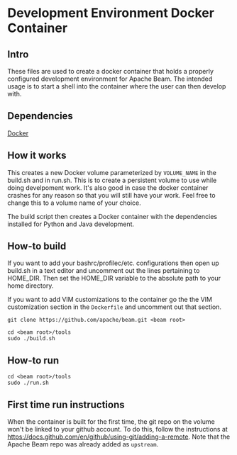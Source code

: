 # Development Environment Docker Container

## Intro

These files are used to create a docker container that holds a properly
configured development environment for Apache Beam. The intended usage is to
start a shell into the container where the user can then develop with.

## Dependencies

[Docker](https://docs.docker.com/get-docker/)

## How it works
This creates a new Docker volume parameterized by `VOLUME_NAME` in the build.sh
and in run.sh.  This is to create a persistent volume to use while doing develpoment work. It's also good in case the docker container crashes for any reason so that you will still have your work. Feel free to change this to a volume name of your choice.

The build script then creates a Docker container with the dependencies installed
for Python and Java development.

## How-to build

If you want to add your bashrc/profilec/etc. configurations then open up
build.sh in a text editor and uncomment out the lines pertaining to HOME_DIR.
Then set the HOME_DIR variable to the absolute path to your home directory.

If you want to add VIM customizations to the container go the the VIM
customization section in the `Dockerfile` and uncomment out that section.
```
git clone https://github.com/apache/beam.git <beam root>

cd <beam root>/tools
sudo ./build.sh
```

## How-to run

```
cd <beam root>/tools
sudo ./run.sh
```

## First time run instructions

When the container is built for the first time, the git repo on the volume won't
be linked to your github account. To do this, follow the instructions at
https://docs.github.com/en/github/using-git/adding-a-remote. Note that the
Apache Beam repo was already added as `upstream`.
